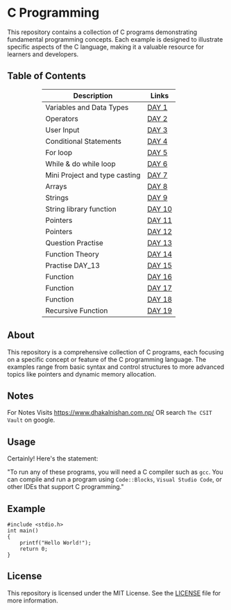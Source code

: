 # C Programming

This repository contains a collection of C programs demonstrating fundamental programming concepts. Each example is designed to illustrate specific aspects of the C language, making it a valuable resource for learners and developers.

## Table of Contents

<div style="margin-left: 80px; margin-right: auto; text-align: left; ">

| Description                   | Links                                                                          |
| ----------------------------- | ------------------------------------------------------------------------------ |
| Variables and Data Types      | [DAY 1](https://github.com/nishan023/programming_concepts/tree/master/DAY%202) |
| Operators                     | [DAY 2](https://github.com/nishan023/programming_concepts/tree/master/DAY%201) |
| User Input                    | [DAY 3](https://github.com/nishan023/programming_concepts/tree/master/DAY%203) |
| Conditional Statements        | [DAY 4](https://github.com/nishan023/programming_concepts/tree/master/DAY%204) |
| For loop                      | [DAY 5](https://github.com/nishan023/programming_concepts/tree/master/DAY%205) |
| While & do while loop         | [DAY 6](https://github.com/nishan023/programming_concepts/tree/master/DAY%206) |
| Mini Project and type casting | [DAY 7](https://github.com/nishan023/programming_concepts/tree/master/DAY%207) |
| Arrays                        | [DAY 8](https://github.com/nishan023/programming_concepts/tree/master/DAY%208) |
| Strings                       | [DAY 9](https://github.com/nishan023/programming_concepts/tree/master/DAY%209) |
| String library function       | [DAY 10](https://github.com/nishan023/programming_concepts/tree/master/DAY_10) |
| Pointers                      | [DAY 11](https://github.com/nishan023/programming_concepts/tree/master/DAY_11) |
| Pointers                      | [DAY 12](https://github.com/nishan023/programming_concepts/tree/master/DAY_12) |
| Question Practise             | [DAY 13](https://github.com/nishan023/programming_concepts/tree/master/DAY_13) |
| Function Theory               | [DAY 14](https://github.com/nishan023/programming_concepts/tree/master/DAY_14) |
| Practise DAY_13               | [DAY 15](https://github.com/nishan023/programming_concepts/tree/master/DAY_15) |
| Function                      | [DAY 16](https://github.com/nishan023/programming_concepts/tree/master/DAY_16) |
| Function                      | [DAY 17](https://github.com/nishan023/programming_concepts/tree/master/DAY_17) |
| Function                      | [DAY 18](https://github.com/nishan023/programming_concepts/tree/master/DAY_18) |
| Recursive Function            | [DAY 19](https://github.com/nishan023/programming_concepts/tree/master/DAY_19) |

</div>

## About

This repository is a comprehensive collection of C programs, each focusing on a specific concept or feature of the C programming language. The examples range from basic syntax and control structures to more advanced topics like pointers and dynamic memory allocation.

## Notes

For Notes Visits https://www.dhakalnishan.com.np/ OR search `The CSIT Vault` on google.

## Usage

Certainly! Here's the statement:

"To run any of these programs, you will need a C compiler such as `gcc`. You can compile and run a program using `Code::Blocks`, `Visual Studio Code`, or other IDEs that support C programming."

## Example

```
#include <stdio.h>
int main()
{
    printf("Hello World!");
    return 0;
}
```

## License

This repository is licensed under the MIT License. See the [LICENSE](./LICENSE) file for more information.
